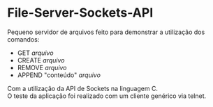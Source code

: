 # File-Server-Sockets-API

Pequeno servidor de arquivos feito para demonstrar a utilização dos comandos: <br/>
* GET *arquivo*
* CREATE *arquivo*
* REMOVE *arquivo*
* APPEND "conteúdo" *arquivo*<br/>

Com a utilização da API de Sockets na linguagem C. <br/> O teste da aplicação foi realizado com um cliente genérico via telnet.
